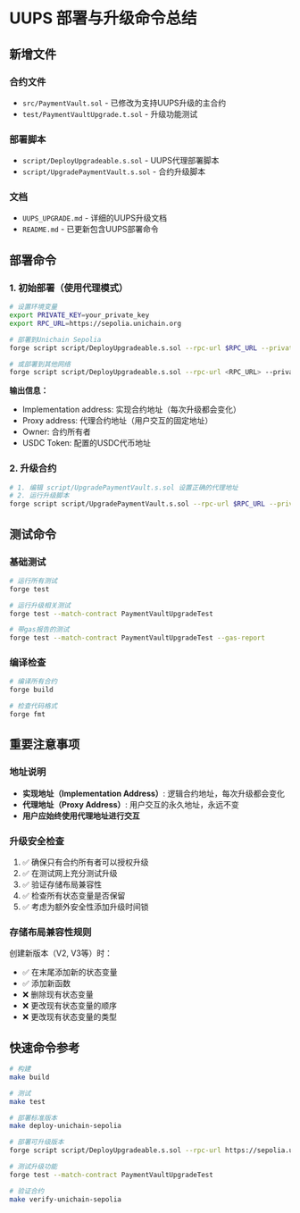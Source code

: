# UUPS 部署与升级命令总结

## 新增文件

### 合约文件
- `src/PaymentVault.sol` - 已修改为支持UUPS升级的主合约
- `test/PaymentVaultUpgrade.t.sol` - 升级功能测试

### 部署脚本
- `script/DeployUpgradeable.s.sol` - UUPS代理部署脚本
- `script/UpgradePaymentVault.s.sol` - 合约升级脚本

### 文档
- `UUPS_UPGRADE.md` - 详细的UUPS升级文档
- `README.md` - 已更新包含UUPS部署命令

## 部署命令

### 1. 初始部署（使用代理模式）

```bash
# 设置环境变量
export PRIVATE_KEY=your_private_key
export RPC_URL=https://sepolia.unichain.org

# 部署到Unichain Sepolia
forge script script/DeployUpgradeable.s.sol --rpc-url $RPC_URL --private-key $PRIVATE_KEY --broadcast --verify

# 或部署到其他网络
forge script script/DeployUpgradeable.s.sol --rpc-url <RPC_URL> --private-key <PRIVATE_KEY> --broadcast
```

**输出信息：**
- Implementation address: 实现合约地址（每次升级都会变化）
- Proxy address: 代理合约地址（用户交互的固定地址）
- Owner: 合约所有者
- USDC Token: 配置的USDC代币地址

### 2. 升级合约

```bash
# 1. 编辑 script/UpgradePaymentVault.s.sol 设置正确的代理地址
# 2. 运行升级脚本
forge script script/UpgradePaymentVault.s.sol --rpc-url $RPC_URL --private-key $PRIVATE_KEY --broadcast
```

## 测试命令

### 基础测试
```bash
# 运行所有测试
forge test

# 运行升级相关测试
forge test --match-contract PaymentVaultUpgradeTest

# 带gas报告的测试
forge test --match-contract PaymentVaultUpgradeTest --gas-report
```

### 编译检查
```bash
# 编译所有合约
forge build

# 检查代码格式
forge fmt
```

## 重要注意事项

### 地址说明
- **实现地址（Implementation Address）**: 逻辑合约地址，每次升级都会变化
- **代理地址（Proxy Address）**: 用户交互的永久地址，永远不变
- **用户应始终使用代理地址进行交互**

### 升级安全检查
1. ✅ 确保只有合约所有者可以授权升级
2. ✅ 在测试网上充分测试升级
3. ✅ 验证存储布局兼容性
4. ✅ 检查所有状态变量是否保留
5. ✅ 考虑为额外安全性添加升级时间锁

### 存储布局兼容性规则
创建新版本（V2, V3等）时：
- ✅ 在末尾添加新的状态变量
- ✅ 添加新函数
- ❌ 删除现有状态变量
- ❌ 更改现有状态变量的顺序
- ❌ 更改现有状态变量的类型

## 快速命令参考

```bash
# 构建
make build

# 测试
make test

# 部署标准版本
make deploy-unichain-sepolia

# 部署可升级版本
forge script script/DeployUpgradeable.s.sol --rpc-url https://sepolia.unichain.org --private-key $PRIVATE_KEY --broadcast

# 测试升级功能
forge test --match-contract PaymentVaultUpgradeTest

# 验证合约
make verify-unichain-sepolia
```
